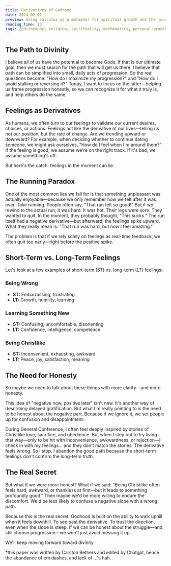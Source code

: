 ```yaml
---
title: Derivatives of Godhood
date: 2024-02-01
preview: Using calculus as a metaphor for spiritual growth and the journey toward divinity
reading_time: 13
tags: [philosophy, religion, spirituality, mathematics, personal-growth, progression]
---
```


## The Path to Divinity

I believe all of us have the potential to become Gods. If that is our ultimate goal, then we must search for the path that will get us there. I believe that path can be simplified into small, daily acts of progression. So the real questions become: "How do I maximize my progression?" and "How do I avoid stalling or reversing it?" Today, I want to focus on the latter—helping us frame progression honestly, so we can recognize it for what it truly is, and help others do the same.

## Feelings as Derivatives

As humans, we often turn to our feelings to validate our current desires, choices, or actions. Feelings act like the derivative of our lives—telling us not our position, but the rate of change. Are we trending upward or downward? For example, when deciding whether to continue dating someone, we might ask ourselves, "How do I feel when I'm around them?" If the feeling is good, we assume we're on the right track. If it's bad, we assume something's off.

But here's the catch: feelings in the moment can lie.

## The Running Paradox

One of the most common lies we fall for is that something unpleasant was actually enjoyable—because we only remember how we felt after it was over. Take running. People often say, "That run felt so good!" But if we rewind to the actual run, it was hard. It was hot. Their legs were sore. They wanted to quit. In the moment, they probably thought, "This sucks." The run itself had a negative derivative—but afterward, the feelings spike upward. What they really mean is: "That run was hard, but now I feel amazing."

The problem is that if we rely solely on feelings as real-time feedback, we often quit too early—right before the positive spike.

## Short-Term vs. Long-Term Feelings

Let's look at a few examples of short-term (ST) vs. long-term (LT) feelings:

### Being Wrong
- **ST:** Embarrassing, frustrating
- **LT:** Growth, humility, learning

### Learning Something New
- **ST:** Confusing, uncomfortable, disorienting
- **LT:** Confidence, intelligence, competence

### Being Christlike
- **ST:** Inconvenient, exhausting, awkward
- **LT:** Peace, joy, satisfaction, meaning

## The Need for Honesty

So maybe we need to talk about these things with more clarity—and more honesty.

This idea of "negative now, positive later" isn't new. It's another way of describing delayed gratification. But what I'm really pointing to is the need to be honest about the negative part. Because if we ignore it, we set people up for confusion and disappointment.

During General Conference, I often feel deeply inspired by stories of Christlike love, sacrifice, and obedience. But when I step out to try living that way—only to be hit with inconvenience, awkwardness, or rejection—I check in with my feelings... and they don't match the stories. The derivative feels wrong. So I stop. I abandon the good path because the short-term feelings don't confirm the long-term truth.

## The Real Secret

But what if we were more honest? What if we said: "Being Christlike often feels hard, awkward, or thankless at first—but it leads to something profoundly good." Then maybe we'd be more willing to endure the discomfort. We'd be less likely to confuse a negative slope with a wrong path.

Because this is the real secret: Godhood is built on the ability to walk uphill when it feels downhill. To see past the derivative. To trust the direction, even when the slope is steep. If we can be honest about the struggle—and still choose progression—we won't just avoid messing it up...

We'll keep moving forward toward divinity.



*this paper was written by Carston Bethers and edited by Chatgpt, hence the abundance of em dashes, and lack of ...'s hah. 